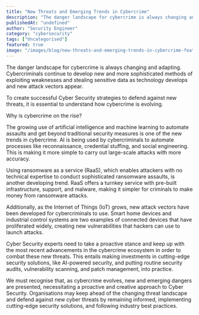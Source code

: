 ```yaml
---
title: "New Threats and Emerging Trends in Cybercrime"
description: "The danger landscape for cybercrime is always changing and adapting. Cybercriminals continue to develop new and more sophisticated methods of exploiting weaknes..."
publishedAt: "undefined"
author: "Security Engineer"
category: "cybersecurity"
tags: ["Uncategorised"]
featured: true
image: "/images/blog/new-threats-and-emerging-trends-in-cybercrime-featured.png"
---
```


The danger landscape for cybercrime is always changing and adapting. Cybercriminals continue to develop new and more sophisticated methods of exploiting weaknesses and stealing sensitive data as technology develops and new attack vectors appear. 

To create successful Cyber Security strategies to defend against new threats, it is essential to understand how cybercrime is evolving.

Why is cybercrime on the rise?

The growing use of artificial intelligence and machine learning to automate assaults and get beyond traditional security measures is one of the new trends in cybercrime. AI is being used by cybercriminals to automate processes like reconnaissance, credential stuffing, and social engineering. This is making it more simple to carry out large-scale attacks with more accuracy.

Using ransomware as a service (RaaS), which enables attackers with no technical expertise to conduct sophisticated ransomware assaults, is another developing trend. RaaS offers a turnkey service with pre-built infrastructure, support, and malware, making it simpler for criminals to make money from ransomware attacks.

Additionally, as the Internet of Things (IoT) grows, new attack vectors have been developed for cybercriminals to use. Smart home devices and industrial control systems are two examples of connected devices that have proliferated widely, creating new vulnerabilities that hackers can use to launch attacks.

Cyber Security experts need to take a proactive stance and keep up with the most recent advancements in the cybercrime ecosystem in order to combat these new threats. This entails making investments in cutting-edge security solutions, like AI-powered security, and putting routine security audits, vulnerability scanning, and patch management, into practice.

We must recognise that, as cybercrime evolves, new and emerging dangers are presented, necessitating a proactive and creative approach to Cyber Security. Organisations may keep ahead of the changing threat landscape and defend against new cyber threats by remaining informed, implementing cutting-edge security solutions, and following industry best practices.
